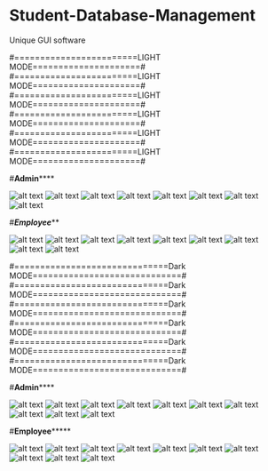 # Student-Database-Management
Unique GUI software

#========================LIGHT MODE=====================#
#========================LIGHT MODE=====================#
#========================LIGHT MODE=====================#
#========================LIGHT MODE=====================#
#========================LIGHT MODE=====================#
#========================LIGHT MODE=====================#

#******************Admin**********************

![alt text](https://github.com/aj14799/Advanced-Student-Database-Management/blob/master/GUI%20OUTPUT/Screenshots/Screenshot%20(142).png)
![alt text](https://github.com/aj14799/Advanced-Student-Database-Management/blob/master/GUI%20OUTPUT/Screenshots/Screenshot%20(143).png)
![alt text](https://github.com/aj14799/Advanced-Student-Database-Management/blob/master/GUI%20OUTPUT/Screenshots/Screenshot%20(144).png)
![alt text](https://github.com/aj14799/Advanced-Student-Database-Management/blob/master/GUI%20OUTPUT/Screenshots/Screenshot%20(145).png)
![alt text](https://github.com/aj14799/Advanced-Student-Database-Management/blob/master/GUI%20OUTPUT/Screenshots/Screenshot%20(146).png)
![alt text](https://github.com/aj14799/Advanced-Student-Database-Management/blob/master/GUI%20OUTPUT/Screenshots/Screenshot%20(147).png)
![alt text](https://github.com/aj14799/Advanced-Student-Database-Management/blob/master/GUI%20OUTPUT/Screenshots/Screenshot%20(148).png)
![alt text](https://github.com/aj14799/Advanced-Student-Database-Management/blob/master/GUI%20OUTPUT/Screenshots/Screenshot%20(149).png)

#*****************Employee*******************

![alt text](https://github.com/aj14799/Advanced-Student-Database-Management/blob/master/GUI%20OUTPUT/Screenshots/Screenshot%20(111).png)
![alt text](https://github.com/aj14799/Advanced-Student-Database-Management/blob/master/GUI%20OUTPUT/Screenshots/Screenshot%20(112).png)
![alt text](https://github.com/aj14799/Advanced-Student-Database-Management/blob/master/GUI%20OUTPUT/Screenshots/Screenshot%20(113).png)
![alt text](https://github.com/aj14799/Advanced-Student-Database-Management/blob/master/GUI%20OUTPUT/Screenshots/Screenshot%20(114).png)
![alt text](https://github.com/aj14799/Advanced-Student-Database-Management/blob/master/GUI%20OUTPUT/Screenshots/Screenshot%20(115).png)
![alt text](https://github.com/aj14799/Advanced-Student-Database-Management/blob/master/GUI%20OUTPUT/Screenshots/Screenshot%20(116).png)
![alt text](https://github.com/aj14799/Advanced-Student-Database-Management/blob/master/GUI%20OUTPUT/Screenshots/Screenshot%20(117).png)
![alt text](https://github.com/aj14799/Advanced-Student-Database-Management/blob/master/GUI%20OUTPUT/Screenshots/Screenshot%20(118).png)
![alt text](https://github.com/aj14799/Advanced-Student-Database-Management/blob/master/GUI%20OUTPUT/Screenshots/Screenshot%20(119).png)

#==============================Dark MODE=============================#
#==============================Dark MODE=============================#
#==============================Dark MODE=============================#
#==============================Dark MODE=============================#
#==============================Dark MODE=============================#
#==============================Dark MODE=============================#

#******************Admin**********************

![alt text](https://github.com/aj14799/Advanced-Student-Database-Management/blob/master/GUI%20OUTPUT/Screenshots/Screenshot%20(120).png)
![alt text](https://github.com/aj14799/Advanced-Student-Database-Management/blob/master/GUI%20OUTPUT/Screenshots/Screenshot%20(121).png)
![alt text](https://github.com/aj14799/Advanced-Student-Database-Management/blob/master/GUI%20OUTPUT/Screenshots/Screenshot%20(122).png)
![alt text](https://github.com/aj14799/Advanced-Student-Database-Management/blob/master/GUI%20OUTPUT/Screenshots/Screenshot%20(123).png)
![alt text](https://github.com/aj14799/Advanced-Student-Database-Management/blob/master/GUI%20OUTPUT/Screenshots/Screenshot%20(124).png)
![alt text](https://github.com/aj14799/Advanced-Student-Database-Management/blob/master/GUI%20OUTPUT/Screenshots/Screenshot%20(125).png)
![alt text](https://github.com/aj14799/Advanced-Student-Database-Management/blob/master/GUI%20OUTPUT/Screenshots/Screenshot%20(126).png)
![alt text](https://github.com/aj14799/Advanced-Student-Database-Management/blob/master/GUI%20OUTPUT/Screenshots/Screenshot%20(127).png)
![alt text](https://github.com/aj14799/Advanced-Student-Database-Management/blob/master/GUI%20OUTPUT/Screenshots/Screenshot%20(128).png)
![alt text](https://github.com/aj14799/Advanced-Student-Database-Management/blob/master/GUI%20OUTPUT/Screenshots/Screenshot%20(129).png)

#****************Employee*********************

![alt text](https://github.com/aj14799/Advanced-Student-Database-Management/blob/master/GUI%20OUTPUT/Screenshots/Screenshot%20(132).png)
![alt text](https://github.com/aj14799/Advanced-Student-Database-Management/blob/master/GUI%20OUTPUT/Screenshots/Screenshot%20(133).png)
![alt text](https://github.com/aj14799/Advanced-Student-Database-Management/blob/master/GUI%20OUTPUT/Screenshots/Screenshot%20(134).png)
![alt text](https://github.com/aj14799/Advanced-Student-Database-Management/blob/master/GUI%20OUTPUT/Screenshots/Screenshot%20(135).png)
![alt text](https://github.com/aj14799/Advanced-Student-Database-Management/blob/master/GUI%20OUTPUT/Screenshots/Screenshot%20(136).png)
![alt text](https://github.com/aj14799/Advanced-Student-Database-Management/blob/master/GUI%20OUTPUT/Screenshots/Screenshot%20(137).png)
![alt text](https://github.com/aj14799/Advanced-Student-Database-Management/blob/master/GUI%20OUTPUT/Screenshots/Screenshot%20(138).png)
![alt text](https://github.com/aj14799/Advanced-Student-Database-Management/blob/master/GUI%20OUTPUT/Screenshots/Screenshot%20(139).png)
![alt text](https://github.com/aj14799/Advanced-Student-Database-Management/blob/master/GUI%20OUTPUT/Screenshots/Screenshot%20(140).png)
![alt text](https://github.com/aj14799/Advanced-Student-Database-Management/blob/master/GUI%20OUTPUT/Screenshots/Screenshot%20(141).png)
